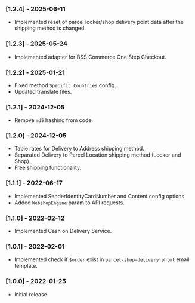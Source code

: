 ### [1.2.4] - 2025-06-11
- Implemented reset of parcel locker/shop delivery point data after the shipping method is changed.

### [1.2.3] - 2025-05-24
- Implemented adapter for BSS Commerce One Step Checkout.

### [1.2.2] - 2025-01-21
- Fixed method `Specific Countries` config.
- Updated translate files.

### [1.2.1] - 2024-12-05
- Remove `md5` hashing from code.

### [1.2.0] - 2024-12-05
- Table rates for Delivery to Address shipping method.
- Separated Delivery to Parcel Location shipping method (Locker and Shop).
- Free shipping functionality.

### [1.1.1] - 2022-06-17
- Implemented SenderIdentityCardNumber and Content config options.
- Added `WebshopEngine` param to API requests.

### [1.1.0] - 2022-02-12
- Implemented Cash on Delivery Service.

### [1.0.1] - 2022-02-01
- Implemented check if `$order` exist in `parcel-shop-delivery.phtml` email template.

### [1.0.0] - 2022-01-25
- Initial release
